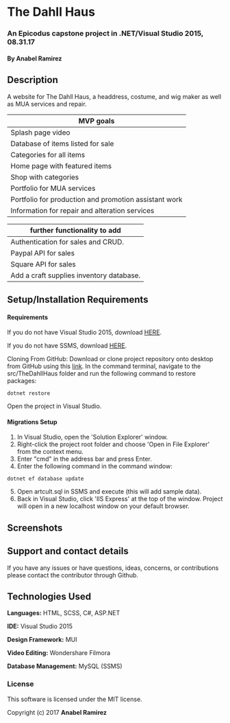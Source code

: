 ﻿# The Dahll Haus

### An Epicodus capstone project in .NET/Visual Studio 2015, 08.31.17

#### **By Anabel Ramirez**

## Description

A website for The Dahll Haus, a headdress, costume, and wig maker as well as MUA services and repair.

|MVP goals|
|---|
|Splash page video|
|Database of items listed for sale|
|Categories for all items|
|Home page with featured items|
|Shop with categories|
|Portfolio for MUA services|
|Portfolio for production and promotion assistant work|
|Information for repair and alteration services|

|further functionality to add|
|---|
|Authentication for sales and CRUD.|
|Paypal API for sales|
|Square API for sales|
|Add a craft supplies inventory database.|


## Setup/Installation Requirements

#### Requirements

If you do not have Visual Studio 2015, download [HERE](https://www.visualstudio.com/thank-you-downloading-visual-studio/?sku=Community&rel=15).

If you do not have SSMS, download [HERE](https://docs.microsoft.com/en-us/sql/ssms/download-sql-server-management-studio-ssms).

Cloning From GitHub: Download or clone project repository onto desktop from GitHub using this [link](https://github.com/AnabelGR/TheDahllHaus.git). In the command terminal, navigate to the src/TheDahllHaus folder and run the following command to restore packages:
```terminal
dotnet restore
```

Open the project in Visual Studio.

#### Migrations Setup

1. In Visual Studio, open the 'Solution Explorer' window.
2. Right-click the project root folder and choose 'Open in File Explorer' from the context menu.
3. Enter "cmd" in the address bar and press Enter.
4. Enter the following command in the command window:
```terminal
dotnet ef database update
```
5. Open artcult.sql in SSMS and execute (this will add sample data).
6. Back in Visual Studio, click 'IIS Express' at the top of the window. Project will open in a new localhost window on your default browser.

## Screenshots


## Support and contact details

If you have any issues or have questions, ideas, concerns, or contributions please contact the contributor through Github.

## Technologies Used

**Languages:** HTML, SCSS, C#, ASP.NET

**IDE:** Visual Studio 2015

**Design Framework:** MUI

**Video Editing:** Wondershare Filmora

**Database Management:** MySQL (SSMS)

### License
This software is licensed under the MIT license.

Copyright (c) 2017 **Anabel Ramirez**
